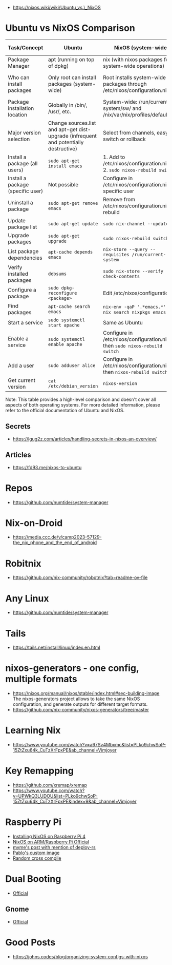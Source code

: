 - https://nixos.wiki/wiki/Ubuntu_vs.\_NixOS

# Ubuntu vs NixOS Comparison

| Task/Concept                      | Ubuntu                                                                                | NixOS (system-wide)                                                         | NixOS (user) / Nix in general                                    |
| --------------------------------- | ------------------------------------------------------------------------------------- | --------------------------------------------------------------------------- | ---------------------------------------------------------------- |
| Package Manager                   | apt (running on top of dpkg)                                                          | nix (with nixos packages for system-wide operations)                        | nix                                                              |
| Who can install packages          | Only root can install packages (system-wide)                                          | Root installs system-wide packages through /etc/nixos/configuration.nix     | Users can install their own packages and have their own profiles |
| Package installation location     | Globally in /bin/, /usr/, etc.                                                        | System-wide: /run/current-system/sw/ and /nix/var/nix/profiles/default/bin/ | User packages: ~/.nix-profile/                                   |
| Major version selection           | Change sources.list and apt-get dist-upgrade (infrequent and potentially destructive) | Select from channels, easy to switch or rollback                            | Per-user if not set by root                                      |
| Install a package (all users)     | `sudo apt-get install emacs`                                                          | 1. Add to /etc/nixos/configuration.nix<br>2. `sudo nixos-rebuild switch`    | `nix-env -iA nixos.emacs`                                        |
| Install a package (specific user) | Not possible                                                                          | Configure in /etc/nixos/configuration.nix for specific user                 | Configure in ~/.nixpkgs/config.nix                               |
| Uninstall a package               | `sudo apt-get remove emacs`                                                           | Remove from /etc/nixos/configuration.nix and rebuild                        | `nix-env --uninstall emacs`                                      |
| Update package list               | `sudo apt-get update`                                                                 | `sudo nix-channel --update`                                                 | `nix-channel --update`                                           |
| Upgrade packages                  | `sudo apt-get upgrade`                                                                | `sudo nixos-rebuild switch`                                                 | `nix-env -u`                                                     |
| List package dependencies         | `apt-cache depends emacs`                                                             | `nix-store --query --requisites /run/current-system`                        | `nix-store --query --references $(which emacs)`                  |
| Verify installed packages         | `debsums`                                                                             | `sudo nix-store --verify --check-contents`                                  | `nix-store --verify --check-contents`                            |
| Configure a package               | `sudo dpkg-reconfigure <package>`                                                     | Edit /etc/nixos/configuration.nix                                           | Edit ~/.nixpkgs/config.nix                                       |
| Find packages                     | `apt-cache search emacs`                                                              | `nix-env -qaP '.*emacs.*'` or `nix search nixpkgs emacs`                    | Same as system-wide                                              |
| Start a service                   | `sudo systemctl start apache`                                                         | Same as Ubuntu                                                              | N/A                                                              |
| Enable a service                  | `sudo systemctl enable apache`                                                        | Configure in /etc/nixos/configuration.nix, then `sudo nixos-rebuild switch` | N/A                                                              |
| Add a user                        | `sudo adduser alice`                                                                  | Configure in /etc/nixos/configuration.nix, then `nixos-rebuild switch`      | N/A                                                              |
| Get current version               | `cat /etc/debian_version`                                                             | `nixos-version`                                                             | N/A                                                              |

Note: This table provides a high-level comparison and doesn't cover all aspects
of both operating systems. For more detailed information, please refer to the
official documentation of Ubuntu and NixOS.

## Secrets

- https://lgug2z.com/articles/handling-secrets-in-nixos-an-overview/

## Articles

- https://fd93.me/nixos-to-ubuntu

# Repos

- https://github.com/numtide/system-manager

# Nix-on-Droid

- https://media.ccc.de/v/camp2023-57129-the_nix_phone_and_the_end_of_android

# Robitnix

- https://github.com/nix-community/robotnix?tab=readme-ov-file

# Any Linux

- https://github.com/numtide/system-manager

# Tails

- https://tails.net/install/linux/index.en.html

# nixos-generators - one config, multiple formats

- https://nixos.org/manual/nixos/stable/index.html#sec-building-image The
  nixos-generators project allows to take the same NixOS configuration, and
  generate outputs for different target formats.
- https://github.com/nix-community/nixos-generators/tree/master

# Learning Nix

- https://www.youtube.com/watch?v=a67Sv4Mbxmc&list=PLko9chwSoP-15ZtZxu64k_CuTzXrFpxPE&ab_channel=Vimjoyer

# Key Remapping

- https://github.com/xremap/xremap
- https://www.youtube.com/watch?v=UPWkQ3LUDOU&list=PLko9chwSoP-15ZtZxu64k_CuTzXrFpxPE&index=9&ab_channel=Vimjoyer

# Raspberry Pi

- [Installing NixOS on Raspberry Pi 4](https://mtlynch.io/nixos-pi4/)
- [NixOS on ARM/Raspberry Pi Official](https://nixos.wiki/wiki/NixOS_on_ARM/Raspberry_Pi)
- [myme's post with mention of deploy-rs](https://myme.no/posts/2022-12-01-nixos-on-raspberrypi.html)
- [Pablo's custom image](https://pablo.tools/blog/computers/nixos-generate-raspberry-images/)
- [Random cross compile](https://discourse.nixos.org/t/flake-to-create-a-simple-sd-image-for-rpi4-cross/35185)

# Dual Booting

- [Official](https://nixos.wiki/wiki/Dual_Booting_NixOS_and_Windows)

## Gnome

- [Official](https://wiki.nixos.org/wiki/GNOME)


# Good Posts

- https://johns.codes/blog/organizing-system-configs-with-nixos
